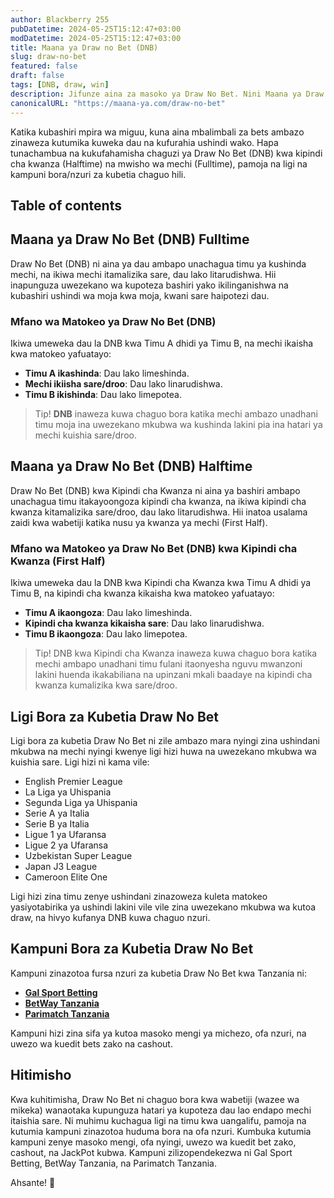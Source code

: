 ```yaml
---
author: Blackberry 255
pubDatetime: 2024-05-25T15:12:47+03:00
modDatetime: 2024-05-25T15:12:47+03:00
title: Maana ya Draw no Bet (DNB)
slug: draw-no-bet
featured: false
draft: false
tags: [DNB, draw, win]
description: Jifunze aina za masoko ya Draw No Bet. Nini Maana ya Draw No Bet Kwenye Betting
canonicalURL: "https://maana-ya.com/draw-no-bet"
---
```


Katika kubashiri mpira wa miguu, kuna aina mbalimbali za bets ambazo zinaweza kutumika kuweka dau na kufurahia ushindi wako. Hapa tunachambua na kukufahamisha chaguzi ya Draw No Bet (DNB) kwa kipindi cha kwanza (Halftime) na mwisho wa mechi (Fulltime), pamoja na ligi na kampuni bora/nzuri za kubetia chaguo hili.

## Table of contents

## Maana ya Draw No Bet (DNB) Fulltime

Draw No Bet (DNB) ni aina ya dau ambapo unachagua timu ya kushinda mechi, na ikiwa mechi itamalizika sare, dau lako litarudishwa. Hii inapunguza uwezekano wa kupoteza bashiri yako ikilinganishwa na kubashiri ushindi wa moja kwa moja, kwani sare haipotezi dau.

### Mfano wa Matokeo ya Draw No Bet (DNB)

Ikiwa umeweka dau la DNB kwa Timu A dhidi ya Timu B, na mechi ikaisha kwa matokeo yafuatayo:

- **Timu A ikashinda**: Dau lako limeshinda.
- **Mechi ikiisha sare/droo**: Dau lako linarudishwa.
- **Timu B ikishinda**: Dau lako limepotea.

> Tip! **DNB** inaweza kuwa chaguo bora katika mechi ambazo unadhani timu moja ina uwezekano mkubwa wa kushinda lakini pia ina hatari ya mechi kuishia sare/droo.

## Maana ya Draw No Bet (DNB) Halftime

Draw No Bet (DNB) kwa Kipindi cha Kwanza ni aina ya bashiri ambapo unachagua timu itakayoongoza kipindi cha kwanza, na ikiwa kipindi cha kwanza kitamalizika sare/droo, dau lako litarudishwa. Hii inatoa usalama zaidi kwa wabetiji katika nusu ya kwanza ya mechi (First Half).

### Mfano wa Matokeo ya Draw No Bet (DNB) kwa Kipindi cha Kwanza (First Half)

Ikiwa umeweka dau la DNB kwa Kipindi cha Kwanza kwa Timu A dhidi ya Timu B, na kipindi cha kwanza kikaisha kwa matokeo yafuatayo:

- **Timu A ikaongoza**: Dau lako limeshinda.
- **Kipindi cha kwanza kikaisha sare**: Dau lako linarudishwa.
- **Timu B ikaongoza**: Dau lako limepotea.

> Tip! DNB kwa Kipindi cha Kwanza inaweza kuwa chaguo bora katika mechi ambapo unadhani timu fulani itaonyesha nguvu mwanzoni lakini huenda ikakabiliana na upinzani mkali baadaye na kipindi cha kwanza kumalizika kwa sare/droo.

## Ligi Bora za Kubetia Draw No Bet

Ligi bora za kubetia Draw No Bet ni zile ambazo mara nyingi zina ushindani mkubwa na mechi nyingi kwenye ligi hizi huwa na uwezekano mkubwa wa kuishia sare. Ligi hizi ni kama vile:

- English Premier League
- La Liga ya Uhispania
- Segunda Liga ya Uhispania
- Serie A ya Italia
- Serie B ya Italia
- Ligue 1 ya Ufaransa
- Ligue 2 ya Ufaransa
- Uzbekistan Super League
- Japan J3 League
- Cameroon Elite One

Ligi hizi zina timu zenye ushindani zinazoweza kuleta matokeo yasiyotabirika ya ushindi lakini vile vile zina uwezekano mkubwa wa kutoa draw, na hivyo kufanya DNB kuwa chaguo nzuri.

## Kampuni Bora za Kubetia Draw No Bet

Kampuni zinazotoa fursa nzuri za kubetia Draw No Bet kwa Tanzania ni:

- [**Gal Sport Betting**](http://bet-link.top/gsb/register)
- [**BetWay Tanzania**](http://bet-link.top/betway/register)
- [**Parimatch Tanzania**](http://bet-link.top/pmatch/register)

Kampuni hizi zina sifa ya kutoa masoko mengi ya michezo, ofa nzuri, na uwezo wa kuedit bets zako na cashout.

## Hitimisho

Kwa kuhitimisha, Draw No Bet ni chaguo bora kwa wabetiji (wazee wa mikeka) wanaotaka kupunguza hatari ya kupoteza dau lao endapo mechi itaishia sare. Ni muhimu kuchagua ligi na timu kwa uangalifu, pamoja na kutumia kampuni zinazotoa huduma bora na ofa nzuri. Kumbuka kutumia kampuni zenye masoko mengi, ofa nyingi, uwezo wa kuedit bet zako, cashout, na JackPot kubwa. Kampuni zilizopendekezwa ni Gal Sport Betting, BetWay Tanzania, na Parimatch Tanzania.

Ahsante! 🙏
